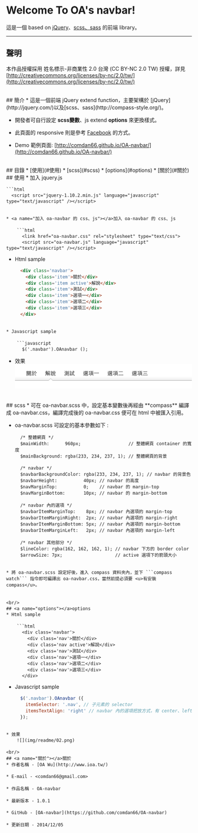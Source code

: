 # Welcome To OA's navbar!
這是一個 based on [jQuery](http://jquery.com/)、[scss、sass](http://compass-style.org/) 的前端 library。 

---
## 聲明
本作品授權採用 姓名標示-非商業性 2.0 台灣 (CC BY-NC 2.0 TW) 授權，詳見 [http://creativecommons.org/licenses/by-nc/2.0/tw/](http://creativecommons.org/licenses/by-nc/2.0/tw/) 


<br/>
## 簡介
* 這是一個前端 jQuery extend function，主要架構於 [jQuery](http://jquery.com/)以及[scss、sass](http://compass-style.org/)。  

* 開發者可自行設定 **scss變數**、js extend **options** 來更換樣式。

* 此頁面的 responsive 則是參考 [Facebook](https://www.facebook.com/) 的方式。

* Demo 範例頁面: [http://comdan66.github.io/OA-navbar/](http://comdan66.github.io/OA-navbar/)


<br/>
## 目錄
* [使用](#使用)
* [scss](#scss)
* [options](#options)
* [關於](#關於)


<br/>
## <a name="使用"></a>使用
* 加入 jquery.js

	```html
	  <script src="jquery-1.10.2.min.js" language="javascript" type="text/javascript" /></script>		
```

* <a name="加入 oa-navbar 的 css、js"></a>加入 oa-navbar 的 css、js

	```html
	  <link href="oa-navbar.css" rel="stylesheet" type="text/css">
	  <script src="oa-navbar.js" language="javascript" type="text/javascript" /></script>
```

* Html sample

	```html
	  <div class='navbar'>
	    <div class='item'>關於</div>
	    <div class='item active'>解說</div>
	    <div class='item'>測試</div>
	    <div class='item'>選項一</div>
	    <div class='item'>選項二</div>
	    <div class='item'>選項三</div>
	  </div>
```

* Javascript sample

	```javascript
	  $('.navbar').OAnavbar ();
```

* 效果  
	![](img/readme/01.png)

<br/>
## <a name="scss"></a>scss
* 可在 oa-navbar.scss 中，設定基本變數後再經由 **compass** 編譯成 oa-navbar.css，編譯完成後的 oa-navbar.css 便可在 html 中被匯入引用。 

* oa-navbar.scss 可設定的基本參數如下 :

	```
	  /* 整體網頁 */
	  $mainWidth:      960px;                  // 整體網頁 container 的寬度
	  $mainBackground: rgba(233, 234, 237, 1); // 整體網頁的背景
 
	  /* navbar */
	  $navbarBackgroundColor: rgba(233, 234, 237, 1); // navbar 的背景色
	  $navbarHeight:          40px; // navbar 的高度
	  $navMarginTop:          0;    // navbar 的 margin-top
	  $navMarginBottom:       10px; // navbar 的 margin-bottom
 
	  /* navbar 內的選項 */
	  $navbarItemMarginTop:    8px; // navbar 內選項的 margin-top
	  $navbarItemMarginRight:  2px; // navbar 內選項的 margin-right
	  $navbarItemMarginBottom: 5px; // navbar 內選項的 margin-bottom
	  $navbarItemMarginLeft:   2px; // navbar 內選項的 margin-left
 
	  /* navbar 其他部分 */
	  $lineColor: rgba(162, 162, 162, 1); // navbar 下方的 border color
	  $arrowSize: 7px;                    // active 選項下的箭頭大小
```

* 將 oa-navbar.scss 設定好後，進入 compass 資料夾內，並下 ```compass watch``` 指令即可編譯出 oa-navbar.css，當然前提必須要 <u>有安裝 compass</u>。


<br/>
## <a name="options"></a>options
* Html sample

	```html
	  <div class='navbar'>
	    <div class='nav'>關於</div>
	    <div class='nav active'>解說</div>
	    <div class='nav'>測試</div>
	    <div class='nav'>選項一</div>
	    <div class='nav'>選項二</div>
	    <div class='nav'>選項三</div>
	  </div>
```

* Javascript sample

	```javascript
	  $('.navbar').OAnavbar ({
	    itemSelector: '.nav', // 子元素的 selector
	    itemsTextAlign: 'right' // navbar 內的選項把放方式，有 center、left、right 三種
	  });
```

* 效果  
	![](img/readme/02.png)
	
<br/>
## <a name="關於"></a>關於
* 作者名稱 - [OA Wu](http://www.ioa.tw/)

* E-mail - <comdan66@gmail.com>

* 作品名稱 - OA-navbar

* 最新版本 - 1.0.1

* GitHub - [OA-navbar](https://github.com/comdan66/OA-navbar)

* 更新日期 - 2014/12/05
